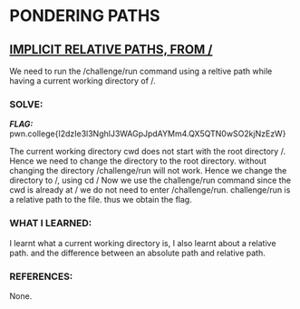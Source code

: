 # **PONDERING PATHS**
## **<ins>IMPLICIT RELATIVE PATHS, FROM /</ins>**
We need to run the /challenge/run command using a reltive path while having a current working directory of /.
### SOLVE: 
***FLAG:*** pwn.college{I2dzIe3l3NghlJ3WAGpJpdAYMm4.QX5QTN0wSO2kjNzEzW}

The current working directory cwd does not start with the root directory /. Hence we need to change the directory to the root directory.
without changing the directory /challenge/run will not work.
Hence we change the directory to /, using cd /
Now we use the challenge/run command since the cwd is already at / we do not need to enter /challenge/run. 
challenge/run is a relative path to the file.
thus we obtain the flag.
### WHAT I LEARNED: 
I learnt what a current working directory is, I also learnt about a relative path. and the difference between an absolute path and relative path.
### REFERENCES:
None.
